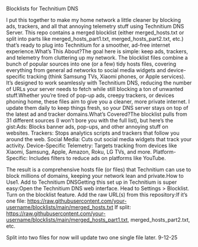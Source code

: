 Blocklists for Technitium DNS

I put this together to make my home network a little cleaner by blocking ads, trackers, and all that annoying telemetry stuff using Technitium DNS Server. This repo contains a merged blocklist (either merged_hosts.txt or split into parts like merged_hosts_part1.txt, merged_hosts_part2.txt, etc.) that’s ready to plug into Technitium for a smoother, ad-free internet experience.What’s This About?The goal here is simple: keep ads, trackers, and telemetry from cluttering up my network. The blocklist files combine a bunch of popular sources into one (or a few) tidy hosts files, covering everything from general ad networks to social media widgets and device-specific tracking (think Samsung TVs, Xiaomi phones, or Apple services). It’s designed to work seamlessly with Technitium DNS, reducing the number of URLs your server needs to fetch while still blocking a ton of unwanted stuff.Whether you’re tired of pop-up ads, creepy trackers, or devices phoning home, these files aim to give you a cleaner, more private internet. I update them daily to keep things fresh, so your DNS server stays on top of the latest ad and tracker domains.What’s Covered?The blocklist pulls from 31 different sources (I won’t bore you with the full list), but here’s the gist:Ads: Blocks banner ads, pop-ups, and other annoying stuff on websites.
Trackers: Stops analytics scripts and trackers that follow you around the web.
Social Media: Cuts out social media widgets that track your activity.
Device-Specific Telemetry: Targets tracking from devices like Xiaomi, Samsung, Apple, Amazon, Roku, LG TVs, and more.
Platform-Specific: Includes filters to reduce ads on platforms like YouTube.

The result is a comprehensive hosts file (or files) that Technitium can use to block millions of domains, keeping your network lean and private.How to Use1. Add to Technitium DNSGetting this set up in Technitium is super easy:Open the Technitium DNS web interface.
Head to Settings > Blocklist.
Turn on the blocklist feature.
Add the raw URL(s) from this repository:If it’s one file: https://raw.githubusercontent.com/your-username/blocklists/main/merged_hosts.txt
If split: https://raw.githubusercontent.com/your-username/blocklists/main/merged_hosts_part1.txt, merged_hosts_part2.txt, etc.

Split into two files for now will update two one single file later. 9-12-25
